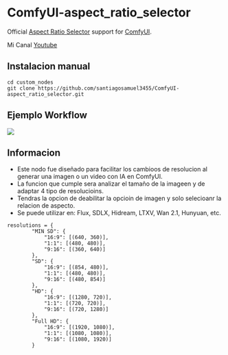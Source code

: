 # ComfyUI-aspect_ratio_selector

Official [Aspect Ratio Selector](https://github.com/santiagosamuel3455/ComfyUI-aspect_ratio_selector.git) support for [ComfyUI](https://github.com/comfyanonymous/ComfyUI).

Mi Canal [Youtube](https://www.youtube.com/@IA.Sistema.de.Interes)

## Instalacion manual
```
cd custom_nodes
git clone https://github.com/santiagosamuel3455/ComfyUI-aspect_ratio_selector.git
```

## Ejemplo Workflow

 ![]([2025-05-17+091205.png](https://github.com/santiagosamuel3455/ComfyUI-aspect_ratio_selector/blob/main/2025-05-17%20091205.png))

## Informacion
- Este nodo fue diseñado para facilitar los cambioos de resolucion al generar una imagen o un video con IA en ComfyUI.
- La funcion que cumple sera analizar el tamaño de la imageen y de adaptar 4 tipo de resolucioins.
- Tendras la opcion de deabilitar la opcioin de imagen y solo selecioanr la relacion de aspecto.
- Se puede utilizar en: Flux, SDLX, Hidream, LTXV, Wan 2.1, Hunyuan, etc.
```
resolutions = {
        "MIN SD": {
            "16:9": [(640, 360)],
            "1:1": [(480, 480)],
            "9:16": [(360, 640)]
        },
        "SD": {
            "16:9": [(854, 480)],
            "1:1": [(480, 480)],
            "9:16": [(480, 854)]
        },
        "HD": {
            "16:9": [(1280, 720)],
            "1:1": [(720, 720)],
            "9:16": [(720, 1280)]
        },
        "Full HD": {
            "16:9": [(1920, 1080)],
            "1:1": [(1080, 1080)],
            "9:16": [(1080, 1920)]
        }
